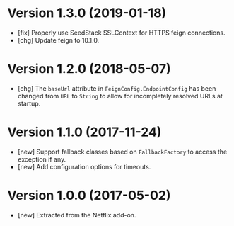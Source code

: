 # Version 1.3.0 (2019-01-18)

* [fix] Properly use SeedStack SSLContext for HTTPS feign connections.
* [chg] Update feign to 10.1.0.

# Version 1.2.0 (2018-05-07)

* [chg] The `baseUrl` attribute in `FeignConfig.EndpointConfig` has been changed from `URL` to `String` to allow for incompletely resolved URLs at startup.

# Version 1.1.0 (2017-11-24)

* [new] Support fallback classes based on `FallbackFactory` to access the exception if any.
* [new] Add configuration options for timeouts. 

# Version 1.0.0 (2017-05-02)

* [new] Extracted from the Netflix add-on. 
